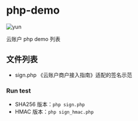 # php-demo

![yun](https://www.yunzhanghu.com/img/logo.png)

云账户 php demo 列表

## 文件列表

* sign.php 《云账户商户接入指南》适配的签名示范

### Run test

- SHA256 版本：`php sign.php`
- HMAC 版本：`php sign_hmac.php`


